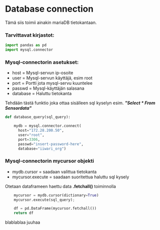 # Database connection

Tämä siis toimii ainakin mariaDB tietokantaan. 
### Tarvittavat kirjastot:
```python
import pandas as pd
import mysql.connector
```

### Mysql-connectorin asetukset:
- host = Mysql-servun ip-osoite
- user = Mysql-servun käyttäjä, esim root
- port = Portti jota mysql-servu kuuntelee
- passwd = Mysql-käyttäjän salasana
- database = Haluttu tietokanta

Tehdään tästä funktio joka ottaa sisälleen sql kyselyn esim. ***"Select * From Sensordata"***
```python
def database_query(sql_query):

    mydb = mysql.connector.connect(
      host="172.28.200.50",
      user="root",
      port=3306,
      passwd="insert-password-here",
      database="iiwari_org")
```

### Mysql-connectorin mycursor objekti
- mydb.cursor = saadaan valittua tietokanta
- mycursor.execute = saadaan suoritettua haluttu sql kysely

Otetaan dataframeen haettu data **.fetchall()** toiminnolla

```python
    mycursor = mydb.cursor(dictionary=True)
    mycursor.execute(sql_query);

    df = pd.DataFrame(mycursor.fetchall())
    return df
```

blablablaa juuhaa